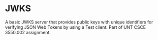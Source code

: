 # JWKS
A basic JWKS server that provides public keys with unique identifiers for verifying JSON Web Tokens by using a Test client.
Part of UNT CSCE 3550.002 assignment. 
